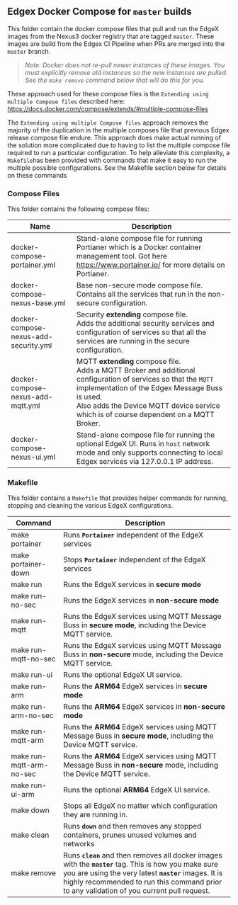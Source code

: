 ## Edgex Docker Compose for `master` builds

This folder contain the docker compose files that pull and run the EdgeX images from the Nexus3 docker registry that are tagged `master`. These images are build from the Edgex CI Pipeline when PRs are merged into the `master` branch.

> *Note: Docker does not re-pull newer instances of these images. You must explicitly remove old instances so the new instances are pulled. See the `make remove` command below that will do this for you.*

These approach used for these compose files is the `Extending using multiple Compose files` described here: https://docs.docker.com/compose/extends/#multiple-compose-files

The `Extending using multiple Compose files` approach removes the majority of the duplication in the multiple composes file that previous Edgex release compose file endure. This approach does make actual running of the solution more complicated due to having to list the multiple compose file required to run a particular configuration. To help alleviate this complexity, a `Makefile`has been provided with commands that make it easy to run the multiple possible configurations. See the Makefile section below for details on these commands

### Compose Files

This folder contains the following compose files:

| Name                                  | Description                                                  |
| ------------------------------------- | ------------------------------------------------------------ |
| docker-compose-portainer.yml          | Stand-alone compose file for running Portianer which is a  Docker container management tool. Got here https://www.portainer.io/ for more details on Portianer. |
| docker-compose-nexus-base.yml         | Base non-secure mode compose file. <br />Contains all the services that run in the non-secure configuration. |
| docker-compose-nexus-add-security.yml | Security **extending** compose file.<br />Adds the additional security services and configuration of services so that all the services are running in the secure configuration. |
| docker-compose-nexus-add-mqtt.yml     | MQTT **extending** compose file.<br />Adds a MQTT Broker and additional configuration of services so that the `MQTT` implementation of the Edgex Message Buss is used.<br />Also adds the Device MQTT device service which is of course dependent on a MQTT Broker. |
| docker-compose-nexus-ui.yml           | Stand-alone compose file for running the optional EdgeX UI. Runs in `host` network mode and only supports connecting to local Edgex services via 127.0.0.1 IP address. |

### Makefile

This folder contains a `Makefile` that provides helper commands for running, stopping and cleaning the various EdgeX configurations.

| Command                  | Description                                                  |
| ------------------------ | ------------------------------------------------------------ |
| make portainer           | Runs **`Portainer`** independent of the EdgeX services       |
| make portainer-down      | Stops **`Portainer`** independent of the EdgeX services      |
| make run                 | Runs the EdgeX services in **secure mode**                   |
| make run-no-sec          | Runs the EdgeX services in **non-secure mode**               |
| make run-mqtt            | Runs the EdgeX services using MQTT Message Buss in **secure mode**, including the Device MQTT service. |
| make run-mqtt-no-sec     | Runs the EdgeX services using MQTT Message Buss in **non-secure** mode, including the Device MQTT service. |
| make run-ui              | Runs the optional EdgeX UI service.                          |
| make run-arm             | Runs the **ARM64** EdgeX services in **secure mode**         |
| make run-arm-no-sec      | Runs the **ARM64** EdgeX services in **non-secure mode**     |
| make run-mqtt-arm        | Runs the **ARM64** EdgeX services using MQTT Message Buss in **secure mode**, including the Device MQTT service. |
| make run-mqtt-arm-no-sec | Runs the **ARM64** EdgeX services using MQTT Message Buss in **non-secure** mode, including the Device MQTT service. |
| make run-ui-arm          | Runs the optional **ARM64** EdgeX UI service.                |
| make down                | Stops all EdgeX no matter which configuration they are running in. |
| make clean               | Runs **`down`** and then removes any stopped containers, prunes unused volumes and networks |
| make remove              | Runs **`clean`** and then removes all docker images with the **`master`** tag. This is how you make sure you are using the very latest **`master`** images. It is highly recommended to run this command prior to any validation of you current pull request. |

